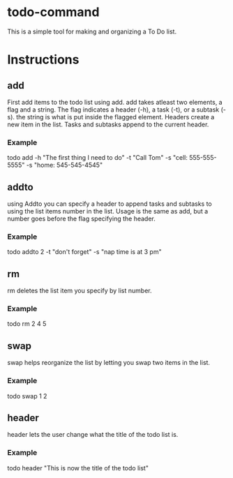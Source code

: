 # todo-command

This is a simple tool for making and organizing a To Do list.

# Instructions
## add
First add items to the todo list using add.
add takes atleast two elements, a flag and a string.
The flag indicates a header (-h), a task (-t), or a subtask (-s).
the string is what is put inside the flagged element.
Headers create a new item in the list.
Tasks and subtasks append to the current header.
### Example
todo add -h "The first thing I need to do" -t "Call Tom" -s "cell: 555-555-5555" -s "home: 545-545-4545"

## addto
using Addto you can specify a header to append tasks and subtasks to using the list items number in the list.
Usage is the same as add, but a number goes before the flag specifying the header.
### Example
todo addto 2 -t "don't forget" -s "nap time is at 3 pm"

## rm
rm deletes the list item you specify by list number.
### Example
todo rm 2 4 5

## swap
swap helps reorganize the list by letting you swap two items in the list.
### Example
todo swap 1 2

## header
header lets the user change what the title of the todo list is.
### Example
todo header "This is now the title of the todo list"


